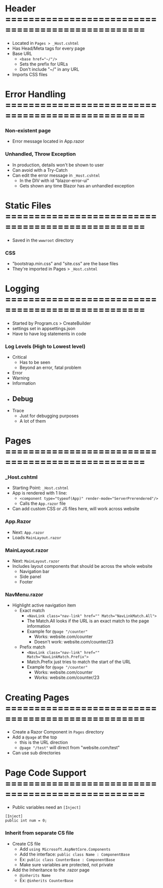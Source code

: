 # Header ==================================================

- Located in `Pages > _Host.cshtml`
- Has Head/Meta tags for every page
- Base URL
  - `<base href="~/"/>`
  - Sets the prefix for URLs
  - Don't include "~/" in any URL
- Imports CSS files

# Error Handling ==================================================

### Non-existent page

- Error message located in App.razor

### Unhandled, Throw Exception

- In production, details won't be shown to user
- Can avoid with a Try-Catch
- Can edit the error message in `_Host.cshtml`
  - In the DIV with id "blazor-error-ui"
  - Gets shown any time Blazor has an unhandled exception

# Static Files ==================================================

- Saved in the `wwwroot` directory

### CSS

- "bootstrap.min.css" and "site.css" are the base files
- They're imported in Pages > `_Host.cshtml`

# Logging ==================================================

- Started by Program.cs > CreateBuilder
- settings set in appsettings.json
- Have to have log statements in code

### Log Levels (High to Lowest level)

- Critical
  - Has to be seen
  - Beyond an error, fatal problem
- Error
- Warning
- Information
- Debug
  - 
- Trace
  - Just for debugging purposes
  - A lot of them

# Pages ==================================================

### _Host.cshtml

- Starting Point: `_Host.cshtml`
- App is rendered with 1 line:
  - `<component type="typeof(App)" render-mode="ServerPrerendered"/>`
  - Calls the `App.razor` file
- Can add custom CSS or JS files here, will work across website

### App.Razor

- Next: `App.razor`
- Loads `MainLayout.razor`

### MainLayout.razor

- Next: `MainLayout.razor`
- Includes layout components that should be across the whole website
  - Navigation bar
  - Side panel
  - Footer


### NavMenu.razor

- Highlight active navigation item
  - Exact match
    - `<NavLink class="nav-link" href="" Match="NavLinkMatch.All">`
    - The Match.All looks if the URL is an exact match to the page information
    - Example for `@page "/counter"`
      - Works: website.com/counter
      - Doesn't work: website.com/counter/23
  - Prefix match
    - `<NavLink class="nav-link" href="" Match="NavLinkMatch.Prefix">`
    - Match.Prefix just tries to match the start of the URL
    - Example for `@page "/counter"`
      - Works: website.com/counter
      - Works: website.com/counter/23

# Creating Pages ==================================================

- Create a Razor Component in `Pages` directory
- Add a `@page` at the top 
  - this is the URL direction
  - `@page "/test"` will direct from "website.com/test"
- Can use sub directories

# Page Code Support ==================================================

- Public variables need an `[Inject]`
```
[Inject]
public int num = 0;
```

### Inherit from separate CS file

- Create CS file
  - Add `using Microsoft.AspNetCore.Components`
  - Add the interface: `public class Name : ComponentBase`
  - Ex: `public class CounterBase : ComponentBase`
  - Make sure variables are protected, not private
- Add the Inheritance to the .razor page
  - `@inherits Name`
  - Ex: `@inherits CounterBase`

